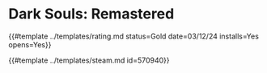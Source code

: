 # Dark Souls: Remastered

{{#template ../templates/rating.md status=Gold date=03/12/24 installs=Yes opens=Yes}}

{{#template ../templates/steam.md id=570940}}
